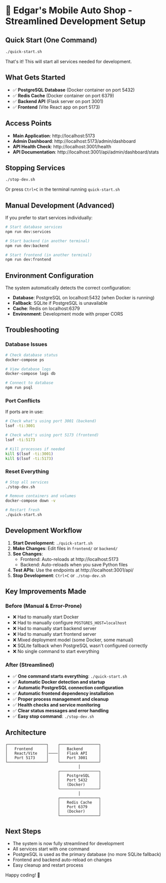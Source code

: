 # 🚀 Edgar's Mobile Auto Shop - Streamlined Development Setup

## Quick Start (One Command)

```bash
./quick-start.sh
```

That's it! This will start all services needed for development.

## What Gets Started

- ✅ **PostgreSQL Database** (Docker container on port 5432)
- ✅ **Redis Cache** (Docker container on port 6379)
- ✅ **Backend API** (Flask server on port 3001)
- ✅ **Frontend** (Vite React app on port 5173)

## Access Points

- **Main Application**: http://localhost:5173
- **Admin Dashboard**: http://localhost:5173/admin/dashboard
- **API Health Check**: http://localhost:3001/health
- **API Documentation**: http://localhost:3001/api/admin/dashboard/stats

## Stopping Services

```bash
./stop-dev.sh
```

Or press `Ctrl+C` in the terminal running `quick-start.sh`

## Manual Development (Advanced)

If you prefer to start services individually:

```bash
# Start database services
npm run dev:services

# Start backend (in another terminal)
npm run dev:backend

# Start frontend (in another terminal)
npm run dev:frontend
```

## Environment Configuration

The system automatically detects the correct configuration:

- **Database**: PostgreSQL on localhost:5432 (when Docker is running)
- **Fallback**: SQLite if PostgreSQL is unavailable
- **Cache**: Redis on localhost:6379
- **Environment**: Development mode with proper CORS

## Troubleshooting

### Database Issues
```bash
# Check database status
docker-compose ps

# View database logs
docker-compose logs db

# Connect to database
npm run psql
```

### Port Conflicts
If ports are in use:
```bash
# Check what's using port 3001 (backend)
lsof -ti:3001

# Check what's using port 5173 (frontend)
lsof -ti:5173

# Kill processes if needed
kill $(lsof -ti:3001)
kill $(lsof -ti:5173)
```

### Reset Everything
```bash
# Stop all services
./stop-dev.sh

# Remove containers and volumes
docker-compose down -v

# Restart fresh
./quick-start.sh
```

## Development Workflow

1. **Start Development**: `./quick-start.sh`
2. **Make Changes**: Edit files in `frontend/` or `backend/`
3. **See Changes**: 
   - Frontend: Auto-reloads at http://localhost:5173
   - Backend: Auto-reloads when you save Python files
4. **Test APIs**: Use the endpoints at http://localhost:3001/api/
5. **Stop Development**: `Ctrl+C` or `./stop-dev.sh`

## Key Improvements Made

### Before (Manual & Error-Prone)
- ❌ Had to manually start Docker
- ❌ Had to manually configure `POSTGRES_HOST=localhost`
- ❌ Had to manually start backend server
- ❌ Had to manually start frontend server
- ❌ Mixed deployment model (some Docker, some manual)
- ❌ SQLite fallback when PostgreSQL wasn't configured correctly
- ❌ No single command to start everything

### After (Streamlined)
- ✅ **One command starts everything**: `./quick-start.sh`
- ✅ **Automatic Docker detection and startup**
- ✅ **Automatic PostgreSQL connection configuration**
- ✅ **Automatic frontend dependency installation**
- ✅ **Proper process management and cleanup**
- ✅ **Health checks and service monitoring**
- ✅ **Clear status messages and error handling**
- ✅ **Easy stop command**: `./stop-dev.sh`

## Architecture

```
┌─────────────────┐    ┌─────────────────┐
│   Frontend      │    │   Backend       │
│   React/Vite    │────│   Flask API     │
│   Port 5173     │    │   Port 3001     │
└─────────────────┘    └─────────────────┘
                                │
                       ┌─────────────────┐
                       │   PostgreSQL    │
                       │   Port 5432     │
                       │   (Docker)      │
                       └─────────────────┘
                                │
                       ┌─────────────────┐
                       │   Redis Cache   │
                       │   Port 6379     │
                       │   (Docker)      │
                       └─────────────────┘
```

## Next Steps

- The system is now fully streamlined for development
- All services start with one command
- PostgreSQL is used as the primary database (no more SQLite fallback)
- Frontend and backend auto-reload on changes
- Easy cleanup and restart process

Happy coding! 🎉

